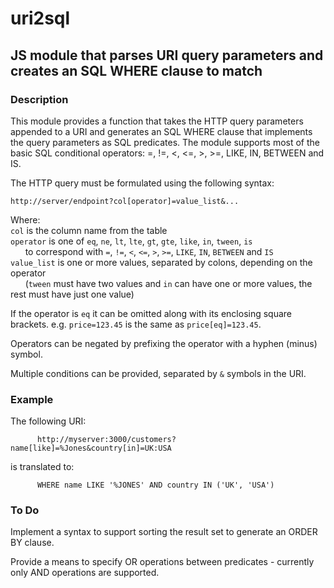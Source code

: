 # uri2sql
## JS module that parses URI query parameters and creates an SQL WHERE clause to match
### Description
This module provides a function that takes the HTTP query parameters appended to a URI and generates an SQL WHERE clause that implements the query parameters as SQL predicates. The module supports most of the basic SQL conditional operators: =, !=, <, <=, >, >=, LIKE, IN, BETWEEN and IS.

The HTTP query must be formulated using the following syntax:
```
http://server/endpoint?col[operator]=value_list&...
```
Where:<br>
`col` is the column name from the table<br>
`operator` is one of `eq`, `ne`, `lt`, `lte`, `gt`, `gte`, `like`, `in`, `tween`, `is`<br>
&nbsp;&nbsp;&nbsp;&nbsp;&nbsp;&nbsp;to correspond with `=`, `!=`, `<`, `<=`, `>`, `>=`, `LIKE`, `IN`, `BETWEEN` and `IS`<br>
`value_list` is one or more values, separated by colons, depending on the operator<br>
&nbsp;&nbsp;&nbsp;&nbsp;&nbsp;&nbsp;(`tween` must have two values and `in` can have one or more values, the rest must have just one value)

If the operator is `eq` it can be omitted along with its enclosing square brackets. e.g. `price=123.45` is the same as `price[eq]=123.45`.

Operators can be negated by prefixing the operator with a hyphen (minus) symbol.

Multiple conditions can be provided, separated by `&` symbols in the URI.

### Example
The following URI:<br>
```
      http://myserver:3000/customers?name[like]=%Jones&country[in]=UK:USA
```
is translated to:
```
      WHERE name LIKE '%JONES' AND country IN ('UK', 'USA')
```
### To Do
Implement a syntax to support sorting the result set to generate an ORDER BY clause.

Provide a means to specify OR operations between predicates - currently only AND operations are supported.
